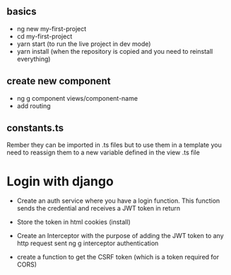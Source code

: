 ## basics
- ng new my-first-project
- cd my-first-project
- yarn start (to run the live project in dev mode)
- yarn install (when the repository is copied and you need to reinstall everything)

## create new component
- ng g component views/component-name
- add routing 

## constants.ts
Rember they can be imported in .ts files but to use them in a template you need to reassign them to a new variable defined in the view .ts file





# Login with django
- Create an auth service where you have a login function. This function sends the credential and receives a JWT token in return
- Store the token in html cookies (install)

- Create an Interceptor with the purpose of adding the JWT token to any http request sent
  ng g interceptor authentication

- create a function to get the CSRF token (which is a token required for CORS)
